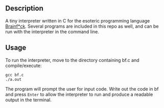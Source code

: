 ## Description
A tiny interpreter written in C for the esoteric programming language 
[Brainf*ck](https://esolangs.org/wiki/Brainfuck). Several programs are included in this repo as well, and can be run with the interpreter in the command line.

## Usage

To run the interpreter, move to the directory containing bf.c and compile/execute:
```
gcc bf.c 
./a.out
```
The program will prompt the user for input code. Write out the code in bf and press ``Enter`` to allow the interpreter to run and produce a readable output in the terminal.
